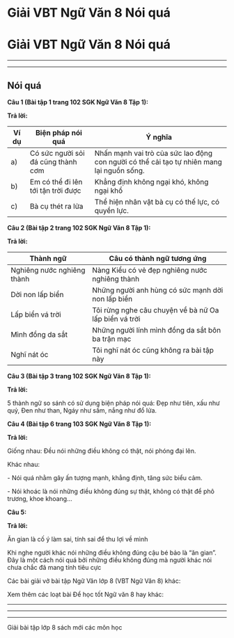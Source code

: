 # Giải VBT Ngữ Văn 8 Nói quá

# Giải VBT Ngữ Văn 8 Nói quá

* * *

* * *

## Nói quá

**Câu 1 (Bài tập 1 trang 102 SGK Ngữ Văn 8 Tập 1):**

**Trả lời:**

Ví dụ |  Biện pháp nói quá | Ý nghĩa   
---|---|---  
a) | Có sức người sỏi đá cũng thành cơm | Nhấn mạnh vai trò của sức lao động con người có thể cải tạo tự nhiên mang lại nguồn sống.   
b) | Em có thể đi lên tới tận trời được | Khẳng định không ngại khó, không ngại khổ   
c) | Bà cụ thét ra lửa|  Thể hiện nhân vật bà cụ có thế lực, có quyền lực.   
  
**Câu 2 (Bài tập 2 trang 102 SGK Ngữ Văn 8 Tập 1):**

**Trả lời:**

Thành ngữ | Câu có thành ngữ tương ứng   
---|---  
Nghiêng nước nghiêng thành | Nàng Kiểu có vẻ đẹp nghiêng nước nghiêng thành   
Dời non lấp biển | Những người anh hùng có sức mạnh dời non lấp biển   
Lấp biển vá trời | Tôi rừng nghe câu chuyện về bà nữ Oa lấp biển vá trời   
Mình đồng da sắt | Những người lính mình đồng da sắt bôn ba trận mạc   
Nghĩ nát óc | Tôi nghĩ nát óc cũng không ra bài tập này   
  
**Câu 3 (Bài tập 3 trang 102 SGK Ngữ Văn 8 Tập 1):**

**Trả lời:**

5 thành ngữ so sánh có sử dụng biện pháp nói quá: Đẹp như tiên, xấu như quỷ, Đen như than, Ngáy như sấm, nắng như đổ lửa. 

**Câu 4 (Bài tập 6 trang 103 SGK Ngữ Văn 8 Tập 1):**

**Trả lời:**

Giống nhau: Đều nói những điều không có thật, nói phóng đại lên. 

Khác nhau: 

\- Nói quá nhằm gây ấn tượng mạnh, khẳng định, tăng sức biểu cảm. 

\- Nói khoác là nói những điều không đúng sự thật, không có thật để phô trương, khoe khoang… 

**Câu 5:**

**Trả lời:**

Ăn gian là cố ý làm sai, tính sai để thu lợi về mình 

Khi nghe người khác nói những điều không đúng cậu bé bảo là “ăn gian”. Đây là một cách nói quá bởi những điều không đúng mà người khác nói chưa chắc đã mang tính tiêu cực 

Các bài giải vở bài tập Ngữ Văn lớp 8 (VBT Ngữ Văn 8) khác:

Xem thêm các loạt bài Để học tốt Ngữ văn 8 hay khác:

* * *

* * *

* * *

Giải bài tập lớp 8 sách mới các môn học
